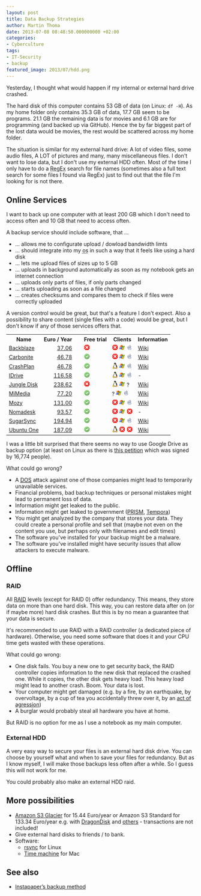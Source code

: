 ```yaml
---
layout: post
title: Data Backup Strategies
author: Martin Thoma
date: 2013-07-08 08:48:50.000000000 +02:00
categories:
- Cyberculture
tags:
- IT-Security
- backup
featured_image: 2013/07/hdd.png
---
```

Yesterday, I thought what would happen if my internal or external hard drive crashed. 

The hard disk of this computer contains 53 GB of data (on Linux: <code>df -H</code>). As my home folder only contains 35.3 GB of data, 17.7 GB seem to be programs. 21.1 GB the remaining data is for movies and 6.1 GB are for programming (and backed up via GitHub). Hence the by far biggest part of the lost data would be movies, the rest would be scattered across my home folder. 

The situation is similar for my external hard drive: A lot of video files, some audio files, A LOT of pictures and many, many miscellaneous files. I don't want to lose data, but I don't use my external HDD often. Most of the time I only have to do a <abbr title="regular expression">RegEx</abbr> search for file names (sometimes also a full text search for some files I found via RegEx) just to find out that the file I'm looking for is not there.

<h2>Online Services</h2>
I want to back up one computer with at least 200 GB which I don't need to access often and 10 GB that need to access often.

A backup service should include software, that ...
<ul>
  <li>... allows me to configurate upload / dowload bandwidth limts</li>
  <li>... should integrate into my <abbr title="operating system">os</abbr> in such a way that it feels like using a hard disk</li>
  <li>... lets me upload files of sizes up to 5 GB</li>
  <li>... uploads in background automatically as soon as my notebook gets an internet connection</li>
  <li>... uploads only parts of files, if only parts changed</li>
  <li>... starts uploading as soon as a file changed</li>
  <li>... creates checksums and compares them to check if files were correctly uploaded</li>
</ul>

A version control would be great, but that's a feature I don't expect. Also a possibility to share content (single files with a code) would be great, but I don't know if any of those services offers that.

<table>
<tr>
  <th>Name</th>
  <th>Euro / Year</th>
  <th>&nbsp;</th>
  <th>Free trial</th>
  <th>Clients</th>
  <th>Information</th>
</tr>
<tr>
  <td><a href="http://www.backblaze.com/">Backblaze</a></td>
  <td style="text-align:right;"><a href="http://www.backblaze.com/de_DE/online-backup-about.html">37.06</a></td>
  <td>&nbsp;</td>
  <td><img src="../images/2013/07/cancel.png" alt="cancel" width="16" height="16" class="alignnone size-full wp-image-73371" /></td>
  <td><img src="../images/2013/07/cancel.png" alt="cancel" width="16" height="16" class="alignnone size-full wp-image-73371" /> <img src="../images/2013/07/windows-icon.png" alt="Windows icon" width="16" height="16" class="size-full wp-image-73321" /> <img src="../images/2013/07/mac-icon.png" alt="Mac - Icon" width="16" height="16" class="size-full wp-image-73331" /></td>
  <td><a href="http://en.wikipedia.org/wiki/Backblaze">Wiki</a></td>
</tr>
<tr>
  <td><a href="http://www.carbonite.com/">Carbonite</a></td>
  <td style="text-align:right;"><a href="http://www.carbonite.com/online-backup/pricing-plans">46.78</a></td>
  <td>&nbsp;</td>
  <td><img src="../images/2013/07/accept.png" alt="accept icon" width="16" height="16" class="size-full wp-image-73351" /></td>
  <td><img src="../images/2013/07/cancel.png" alt="cancel" width="16" height="16" class="alignnone size-full wp-image-73371" /> <img src="../images/2013/07/windows-icon.png" alt="Windows icon" width="16" height="16" class="size-full wp-image-73321" /> <img src="../images/2013/07/mac-icon.png" alt="Mac - Icon" width="16" height="16" class="size-full wp-image-73331" /></td>
  <td><a href="http://en.wikipedia.org/wiki/Carbonite_(online_backup)">Wiki</a></td>
</tr>
<tr>
  <td><a href="http://www.crashplan.com/">CrashPlan</a></td>
  <td style="text-align:right;"><a href="http://www.crashplan.com/consumer/compare.html">46.78</a></td>
  <td>&nbsp;</td>
  <td><img src="../images/2013/07/accept.png" alt="accept icon" width="16" height="16" class="size-full wp-image-73351" /></td>
  <td><img src="../images/2013/07/tux.png" alt="Tux - Icon" width="16" height="16" class="size-full wp-image-73301" /> <img src="../images/2013/07/windows-icon.png" alt="Windows icon" width="16" height="16" class="size-full wp-image-73321" /> <img src="../images/2013/07/mac-icon.png" alt="Mac - Icon" width="16" height="16" class="size-full wp-image-73331" /></td>
  <td><a href="http://en.wikipedia.org/wiki/Crashplan#CrashPlan">Wiki</a></td>
</tr>
<tr>
  <td><a href="https://www.idrive.com/index.html">IDrive</a></td>
  <td style="text-align:right;"><a href="https://www.idrive.com/pricing.htm">116.58</a></td>
  <td>&nbsp;</td>
  <td><img src="../images/2013/07/accept.png" alt="accept icon" width="16" height="16" class="size-full wp-image-73351" /></td>
  <td><img src="../images/2013/07/tux.png" alt="Tux - Icon" width="16" height="16" class="size-full wp-image-73301" /> <img src="../images/2013/07/windows-icon.png" alt="Windows icon" width="16" height="16" class="size-full wp-image-73321" /> <img src="../images/2013/07/mac-icon.png" alt="Mac - Icon" width="16" height="16" class="size-full wp-image-73331" /></td>
  <td>-</td>
</tr>
<tr>
  <td><a href="https://www.jungledisk.com/">Jungle Disk</a></td>
  <td style="text-align:right;"><a href="https://www.jungledisk.com/personal/desktop/pricing/">238.62</a></td>
  <td>&nbsp;</td>
  <td><img src="../images/2013/07/cancel.png" alt="cancel" width="16" height="16" class="alignnone size-full wp-image-73371" /></td>
  <td><img src="../images/2013/07/tux.png" alt="Tux - Icon" width="16" height="16" class="size-full wp-image-73301" /> <img src="../images/2013/07/windows-icon.png" alt="Windows icon" width="16" height="16" class="size-full wp-image-73321" /> ?</td>
  <td><a href="http://en.wikipedia.org/wiki/Jungle_Disk">Wiki</a></td>
</tr>
<tr>
  <td><a href="http://www.mimedia.com/">MiMedia</a></td>
  <td style="text-align:right;"><a href="http://www.mimedia.com/more-space/">77.20</a></td>
  <td>&nbsp;</td>
  <td><img src="../images/2013/07/accept.png" alt="accept icon" width="16" height="16" class="size-full wp-image-73351" /></td>
  <td>? <img src="../images/2013/07/windows-icon.png" alt="Windows icon" width="16" height="16" class="size-full wp-image-73321" /> <img src="../images/2013/07/mac-icon.png" alt="Mac - Icon" width="16" height="16" class="size-full wp-image-73331" /></td>
  <td><a href="http://en.wikipedia.org/wiki/MiMedia">Wiki</a></td>
</tr>
<tr>
  <td><a href="http://mozy.com/">Mozy</a></td>
  <td style="text-align:right;"><a href="http://mozy.com/home/pricing/">131.00</a></td>
  <td>&nbsp;</td>
  <td><img src="../images/2013/07/accept.png" alt="accept icon" width="16" height="16" class="size-full wp-image-73351" /></td>
  <td><img src="../images/2013/07/cancel.png" alt="cancel" width="16" height="16" class="alignnone size-full wp-image-73371" /> <img src="../images/2013/07/windows-icon.png" alt="Windows icon" width="16" height="16" class="size-full wp-image-73321" /> <img src="../images/2013/07/mac-icon.png" alt="Mac - Icon" width="16" height="16" class="size-full wp-image-73331" /></td>
  <td><a href="http://en.wikipedia.org/wiki/Mozy">Wiki</a></td>
</tr>
<tr>
  <td><a href="http://www.nomadesk.com">Nomadesk</a></td>
  <td style="text-align:right;"><a href="http://www.nomadesk.com/pricing/">93.57</a></td>
  <td>&nbsp;</td>
  <td><img src="../images/2013/07/accept.png" alt="accept icon" width="16" height="16" class="size-full wp-image-73351" /></td>
  <td><img src="../images/2013/07/cancel.png" alt="cancel" width="16" height="16" class="alignnone size-full wp-image-73371" /> <img src="../images/2013/07/windows-icon.png" alt="Windows icon" width="16" height="16" class="size-full wp-image-73321" /> <img src="../images/2013/07/cancel.png" alt="cancel" width="16" height="16" class="alignnone size-full wp-image-73371" /></td>
  <td>-</td>
</tr>
<tr>
  <td><a href="https://www.sugarsync.com/">SugarSync</a></td>
  <td style="text-align:right;"><a href="https://www.sugarsync.com/plans/">194.94</a></td>
  <td>&nbsp;</td>
  <td><img src="../images/2013/07/accept.png" alt="accept icon" width="16" height="16" class="size-full wp-image-73351" /></td>
  <td><img src="../images/2013/07/cancel.png" alt="cancel" width="16" height="16" class="alignnone size-full wp-image-73371" /> <img src="../images/2013/07/windows-icon.png" alt="Windows icon" width="16" height="16" class="size-full wp-image-73321" /> <img src="../images/2013/07/mac-icon.png" alt="Mac - Icon" width="16" height="16" class="size-full wp-image-73331" /></td>
  <td><a href="http://en.wikipedia.org/wiki/SugarSync">Wiki</a></td>
</tr>
<tr>
  <td><a href="https://one.ubuntu.com/">Ubuntu One</a></td>
  <td style="text-align:right;"><a href="https://one.ubuntu.com/services/">187.09</a></td>
  <td>&nbsp;</td>
  <td><img src="../images/2013/07/accept.png" alt="accept icon" width="16" height="16" class="size-full wp-image-73351" /></td>
  <td><img src="../images/2013/07/tux.png" alt="Tux - Icon" width="16" height="16" class="size-full wp-image-73301" /> <img src="../images/2013/07/cancel.png" alt="cancel" width="16" height="16" class="alignnone size-full wp-image-73371" /> <img src="../images/2013/07/cancel.png" alt="cancel" width="16" height="16" class="alignnone size-full wp-image-73371" /></td>
  <td><a href="http://en.wikipedia.org/wiki/Ubuntu_One">Wiki</a></td>
</tr>
</table>

I was a little bit surprised that there seems no way to use Google Drive as backup option (at least on Linux as there is <a href="http://www.change.org/en-GB/petitions/google-create-a-native-linux-google-drive-application">this petition</a> which was signed by 16,774 people).

What could go wrong?
<ul>
  <li>A <abbr title="Denial of service"><a href="http://en.wikipedia.org/wiki/Denial-of-service_attack">DOS</a></abbr> attack against one of those companies might lead to temporarily unavailable services.</li>
  <li>Financial problems, bad backup techniques or personal mistakes might lead to permanent loss of data.</li>
  <li>Information might get leaked to the public.</li>
  <li>Information might get leaked to government (<a href="http://en.wikipedia.org/wiki/PRISM_(surveillance_program)">PRISM</a>, <a href="http://en.wikipedia.org/wiki/Tempora">Tempora</a>)</li>
  <li>You might get analyzed by the company that stores your data. They could create a personal profile and sell that (maybe not even on the content you use, but perhaps only with filenames and edit times)</li>
  <li>The software you've installed for your backup might be a malware.</li>
  <li>The software you've installed might have security issues that allow attackers to execute malware.</li>
</ul>

<h2>Offline</h2>
<h3>RAID</h3>
All <a href="http://en.wikipedia.org/wiki/RAID">RAID</a> levels (except for RAID 0) offer redundancy. This means, they store data on more than one hard disk. This way, you can restore data after on (or if maybe more) hard disk crashes. But this is by no mean a guarantee that your data is secure. 

It's recommended to use RAID with a RAID controller (a dedicated piece of hardware). Otherwise, you need some software that does it and your CPU time gets wasted with these operations.

What could go wrong:
<ul>
  <li>One disk fails. You buy a new one to get security back, the RAID controller copies information to the new disk that replaced the crashed one. While it copies, the other disk gets heavy load. This heavy load might lead to another crash. Boom. Your data is lost.</li>
  <li>Your computer might get damaged (e.g. by a fire, by an earthquake, by overvoltage, by a cup of tea you accidentally threw over it, by an <a href="http://www.youtube.com/watch?v=HtTUsOKjWyQ">act of agression</a>)</li>
  <li>A burglar would probably steal all hardware you have at home.</li> 
</ul>

But RAID is no option for me as I use a notebook as my main computer.

<h3>External HDD</h3>
A very easy way to secure your files is an external hard disk drive. You can choose by yourself what and when to save your files for redundancy. But as I know myself, I will make those backups less often after a while. So I guess this will not work for me.

You could probably also make an external HDD raid.

<h2>More possibilities</h2>
<ul>
  <li><a href="http://aws.amazon.com/de/s3/#pricing">Amazon S3 Glacier</a> for 15.44 Euro/year or Amazon S3 Standard for 133.34 Euro/year e.g. with <a href="http://www.dragondisk.com/">DragonDisk</a> and <a href="http://ijaar.com/amazon-s3-tools/">others</a> - transactions are not included!</li>
  <li>Give external hard disks to friends / to bank.</li>
  <li>Software:
    <ul>
      <li><a href="http://en.wikipedia.org/wiki/Rsync">rsync</a> for Linux</li>
      <li><a href="http://en.wikipedia.org/wiki/Time_Machine_(Mac_OS)">Time machine</a> for Mac</li>
    </ul>
  </li>
</ul>

<h2>See also</h2>
<ul>
  <li><a href="http://www.marco.org/2010/11/20/instapapers-backup-method">Instapaper&rsquo;s backup method</a></li>
</ul>
